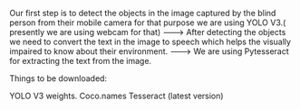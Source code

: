Our first step is to detect the objects in the image captured by the blind person from their mobile camera for that purpose we are using YOLO V3.( presently we are using webcam for that) ---> After detecting the objects we need to convert the text in the image to speech which helps the visually impaired to know about their environment. ---> We are using Pytesseract for extracting the text from the image.

Things to be downloaded:

YOLO V3 weights.
Coco.names
Tesseract (latest version)
